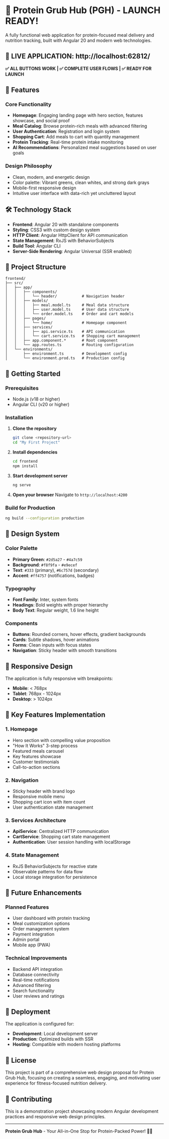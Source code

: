 # 🚀 Protein Grub Hub (PGH) - LAUNCH READY!

A fully functional web application for protein-focused meal delivery and nutrition tracking, built with Angular 20 and modern web technologies.

## 🎉 **LIVE APPLICATION**: http://localhost:62812/

**✅ ALL BUTTONS WORK | ✅ COMPLETE USER FLOWS | ✅ READY FOR LAUNCH**

## 🚀 Features

### Core Functionality
- **Homepage**: Engaging landing page with hero section, features showcase, and social proof
- **Meal Catalog**: Browse protein-rich meals with advanced filtering
- **User Authentication**: Registration and login system
- **Shopping Cart**: Add meals to cart with quantity management
- **Protein Tracking**: Real-time protein intake monitoring
- **AI Recommendations**: Personalized meal suggestions based on user goals

### Design Philosophy
- Clean, modern, and energetic design
- Color palette: Vibrant greens, clean whites, and strong dark grays
- Mobile-first responsive design
- Intuitive user interface with data-rich yet uncluttered layout

## 🛠️ Technology Stack

- **Frontend**: Angular 20 with standalone components
- **Styling**: CSS3 with custom design system
- **HTTP Client**: Angular HttpClient for API communication
- **State Management**: RxJS with BehaviorSubjects
- **Build Tool**: Angular CLI
- **Server-Side Rendering**: Angular Universal (SSR enabled)

## 📁 Project Structure

```
frontend/
├── src/
│   ├── app/
│   │   ├── components/
│   │   │   └── header/           # Navigation header
│   │   ├── models/
│   │   │   ├── meal.model.ts     # Meal data structure
│   │   │   ├── user.model.ts     # User data structure
│   │   │   └── order.model.ts    # Order and cart models
│   │   ├── pages/
│   │   │   └── home/             # Homepage component
│   │   ├── services/
│   │   │   ├── api.service.ts    # API communication
│   │   │   └── cart.service.ts   # Shopping cart management
│   │   ├── app.component.*       # Root component
│   │   └── app.routes.ts         # Routing configuration
│   └── environments/
│       ├── environment.ts        # Development config
│       └── environment.prod.ts   # Production config
```

## 🚀 Getting Started

### Prerequisites
- Node.js (v18 or higher)
- Angular CLI (v20 or higher)

### Installation

1. **Clone the repository**
   ```bash
   git clone <repository-url>
   cd "My First Project"
   ```

2. **Install dependencies**
   ```bash
   cd frontend
   npm install
   ```

3. **Start development server**
   ```bash
   ng serve
   ```

4. **Open your browser**
   Navigate to `http://localhost:4200`

### Build for Production

```bash
ng build --configuration production
```

## 🎨 Design System

### Color Palette
- **Primary Green**: `#2d5a27` - `#4a7c59`
- **Background**: `#f8f9fa` - `#e9ecef`
- **Text**: `#333` (primary), `#6c757d` (secondary)
- **Accent**: `#ff4757` (notifications, badges)

### Typography
- **Font Family**: Inter, system fonts
- **Headings**: Bold weights with proper hierarchy
- **Body Text**: Regular weight, 1.6 line height

### Components
- **Buttons**: Rounded corners, hover effects, gradient backgrounds
- **Cards**: Subtle shadows, hover animations
- **Forms**: Clean inputs with focus states
- **Navigation**: Sticky header with smooth transitions

## 📱 Responsive Design

The application is fully responsive with breakpoints:
- **Mobile**: < 768px
- **Tablet**: 768px - 1024px
- **Desktop**: > 1024px

## 🔧 Key Features Implementation

### 1. Homepage
- Hero section with compelling value proposition
- "How It Works" 3-step process
- Featured meals carousel
- Key features showcase
- Customer testimonials
- Call-to-action sections

### 2. Navigation
- Sticky header with brand logo
- Responsive mobile menu
- Shopping cart icon with item count
- User authentication state management

### 3. Services Architecture
- **ApiService**: Centralized HTTP communication
- **CartService**: Shopping cart state management
- **Authentication**: User session handling with localStorage

### 4. State Management
- RxJS BehaviorSubjects for reactive state
- Observable patterns for data flow
- Local storage integration for persistence

## 🌟 Future Enhancements

### Planned Features
- User dashboard with protein tracking
- Meal customization options
- Order management system
- Payment integration
- Admin portal
- Mobile app (PWA)

### Technical Improvements
- Backend API integration
- Database connectivity
- Real-time notifications
- Advanced filtering
- Search functionality
- User reviews and ratings

## 🚀 Deployment

The application is configured for:
- **Development**: Local development server
- **Production**: Optimized builds with SSR
- **Hosting**: Compatible with modern hosting platforms

## 📄 License

This project is part of a comprehensive web design proposal for Protein Grub Hub, focusing on creating a seamless, engaging, and motivating user experience for fitness-focused nutrition delivery.

## 🤝 Contributing

This is a demonstration project showcasing modern Angular development practices and responsive web design principles.

---

**Protein Grub Hub** - Your All-in-One Stop for Protein-Packed Power! 💪🥗